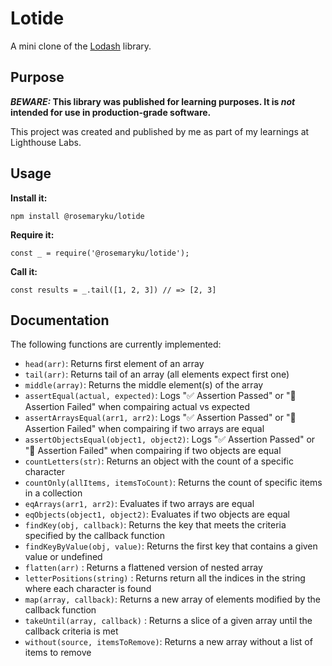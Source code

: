 # Lotide

A mini clone of the [Lodash](https://lodash.com) library.

## Purpose

**_BEWARE:_ This library was published for learning purposes. It is _not_ intended for use in production-grade software.**

This project was created and published by me as part of my learnings at Lighthouse Labs.

## Usage

**Install it:**

`npm install @rosemaryku/lotide`

**Require it:**

`const _ = require('@rosemaryku/lotide');`

**Call it:**

`const results = _.tail([1, 2, 3]) // => [2, 3]`

## Documentation

The following functions are currently implemented:

- `head(arr)`: Returns first element of an array
- `tail(arr)`: Returns tail of an array (all elements expect first one)
- `middle(array)`: Returns the middle element(s) of the array
- `assertEqual(actual, expected)`: Logs "✅ Assertion Passed" or "🔴 Assertion Failed" when compairing actual vs expected
- `assertArraysEqual(arr1, arr2)`: Logs "✅ Assertion Passed" or "🔴 Assertion Failed" when compairing if two arrays are equal
- `assertObjectsEqual(object1, object2)`: Logs "✅ Assertion Passed" or "🔴 Assertion Failed" when compairing if two objects are equal
- `countLetters(str)`: Returns an object with the count of a specific character
- `countOnly(allItems, itemsToCount)`: Returns the count of specific items in a collection
- `eqArrays(arr1, arr2)`: Evaluates if two arrays are equal
- `eqObjects(object1, object2)`: Evaluates if two objects are equal
- `findKey(obj, callback)`: Returns the key that meets the criteria specified by the callback function
- `findKeyByValue(obj, value)`: Returns the first key that contains a given value or undefined
- `flatten(arr)` : Returns a flattened version of nested array
- `letterPositions(string)` : Returns return all the indices in the string where each character is found
- `map(array, callback)`: Returns a new array of elements modified by the callback function
- `takeUntil(array, callback)` : Returns a slice of a given array until the callback criteria is met
- `without(source, itemsToRemove)`: Returns a new array without a list of items to remove
